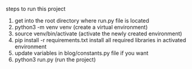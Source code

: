 steps to run this project

1. get into the root directory where run.py file is located
2. python3 -m venv venv (create a virtual environment)
3. source venv/bin/activate (activate the newly created environment)
4. pip install -r requirements.txt install all required libraries in activated environment
5. update variables in blog/constants.py file if you want
6. python3 run.py (run the project)
